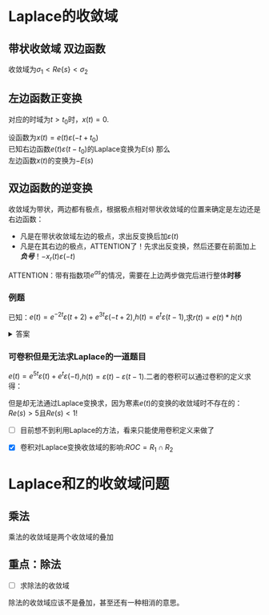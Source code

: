 # Laplace的收敛域
## 带状收敛域 双边函数
收敛域为$\sigma_1<Re\{s\}<\sigma_2$


## 左边函数正变换
对应的时域为$t>t_0$时，$x(t)=0$.

设函数为$x(t)=e(t)\varepsilon(-t+t_0)$    
已知右边函数$e(t)\varepsilon(t-t_0)$的Laplace变换为$E(s)$
那么   
左边函数$x(t)$的变换为$-E(s)$

## 双边函数的逆变换
收敛域为带状，两边都有极点，根据极点相对带状收敛域的位置来确定是左边还是右边函数：

- 凡是在带状收敛域左边的极点，求出反变换后加$\varepsilon(t)$
- 凡是在其右边的极点，ATTENTION了！先求出反变换，然后还要在前面加上***负号***！$-x_r(t)\varepsilon(-t)$

ATTENTION：带有指数项$e^{as}$的情况，需要在上边两步做完后进行整体**时移**

### 例题
已知：$e(t)=e^{-2t}\varepsilon(t+2)+e^{3t}\varepsilon(-t+2)$,$h(t)=e^t\varepsilon(t-1)$,求$r(t)=e(t)*h(t)$

<details>
<summary>答案</summary>

$$
\frac{1}{3}\left[e^{t+6}-e^{-2t+3}\right]\varepsilon(t+1)+\frac{1}{2}\left[e^{t+4}\varepsilon(t-3)+e^{-t+3}\varepsilon(-t+3)\right]
$$
</details>

### 可卷积但是无法求Laplace的一道题目
$e(t)=e^{5t}\varepsilon(t)+e^t\varepsilon(-t)$,$h(t)=\varepsilon(t)-\varepsilon(t-1)$.二者的卷积可以通过卷积的定义求得：

但是却无法通过Laplace变换求，因为寒素$e(t)$的变换的收敛域时不存在的：$Re(s)>5$且$Re(s)<1$!

- [ ] 目前想不到利用Laplace的方法，看来只能使用卷积定义来做了


- [x] 卷积对Laplace变换收敛域的影响:$ROC=R_1\cap R_2$

# Laplace和Z的收敛域问题
## 乘法
乘法的收敛域是两个收敛域的叠加
## 重点：除法
- [ ] 求除法的收敛域

除法的收敛域应该不是叠加，甚至还有一种相消的意思。